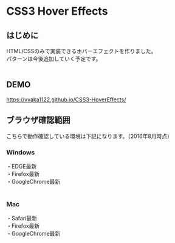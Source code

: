 # CSS3 Hover Effects

## はじめに
HTML/CSSのみで実装できるホバーエフェクトを作りました。<br>
パターンは今後追加していく予定です。<br>
<br>

## DEMO
https://vvaka1122.github.io/CSS3-HoverEffects/
<br>

## ブラウザ確認範囲
こちらで動作確認している環境は下記になります。（2016年8月時点）
<br>

### Windows
・EDGE最新<br>
・Firefox最新<br>
・GoogleChrome最新<br>
<br>

### Mac
・Safari最新<br>
・Firefox最新<br>
・GoogleChrome最新<br>
